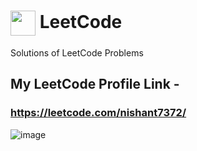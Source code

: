 # <a href="https://www.leetcode.com/nishant7372/" target="blank"><img align="center" src="https://raw.githubusercontent.com/rahuldkjain/github-profile-readme-generator/master/src/images/icons/Social/leet-code.svg" height="40" width="40" /></a> LeetCode

Solutions of LeetCode Problems

## My LeetCode Profile Link - 
### https://leetcode.com/nishant7372/

![image](https://user-images.githubusercontent.com/91368799/208680403-adfe222d-a5bd-4e71-bdb0-cd200b4d5c74.png)

